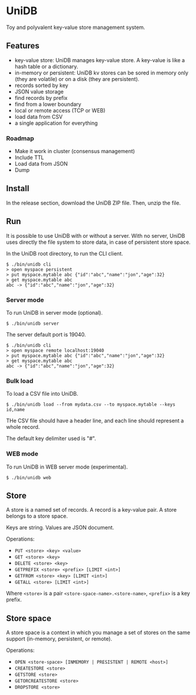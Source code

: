 # UniDB

Toy and polyvalent key-value store management system.

## Features

* key-value store: UniDB manages key-value store. A key-value is like a
  hash table or a dictionary.
* in-memory or persistent: UniDB kv stores can be sored in memory only
  (they are volatile) or on a disk (they are persistent).
* records sorted by key
* JSON value storage
* find records by prefix
* find from a lower boundary
* local or remote access (TCP or WEB)
* load data from CSV
* a single application for everything

### Roadmap

* Make it work in cluster (consensus management)
* Include TTL
* Load data from JSON
* Dump

## Install

In the release section, download the UniDB ZIP file.
Then, unzip the file.

## Run

It is possible to use UniDB with or without a server.
With no server, UniDB uses directly the file system to store data, in
case of persistent store space.

In the UniDB root directory, to run the CLI client.

```shell
$ ./bin/unidb cli
> open myspace persistent
> put myspace.mytable abc {"id":"abc","name":"jon","age":32}
> get myspace.mytable abc
abc -> {"id":"abc","name":"jon","age":32}
```

### Server mode

To run UniDB in server mode (optional).

```shell
$ ./bin/unidb server
```

The server default port is 19040.

```shell
$ ./bin/unidb cli
> open myspace remote localhost:19040
> put myspace.mytable abc {"id":"abc","name":"jon","age":32}
> get myspace.mytable abc
abc -> {"id":"abc","name":"jon","age":32}
```

### Bulk load

To load a CSV file into UniDB.

```shell
$ ./bin/unidb load --from mydata.csv --to myspace.mytable --keys id,name
```

THe CSV file should have a header line, and each line should represent
a whole record.

The default key delimiter used is "#".

### WEB mode

To run UniDB in WEB server mode (experimental).

```shell
$ ./bin/unidb web
```

## Store

A store is a named set of records. A record is a key-value pair. A
store belongs to a store space.

Keys are string. Values are JSON document.

Operations:
* `PUT <store> <key> <value>`
* `GET <store> <key>`
* `DELETE <store> <key>`
* `GETPREFIX <store> <prefix> [LIMIT <int>]`
* `GETFROM <store> <key> [LIMIT <int>]`
* `GETALL <store> [LIMIT <int>]`

Where `<store>` is a pair `<store-space-name>.<store-name>`, `<prefix>`
is a key prefix.

## Store space

A store space is a context in which you manage a set of stores on the
same support (in-memory, persistent, or remote).

Operations:
* `OPEN <store-space> [INMEMORY | PRESISTENT | REMOTE <host>]`
* `CREATESTORE <store>`
* `GETSTORE <store>`
* `GETORCREATESTORE <store>`
* `DROPSTORE <store>`
